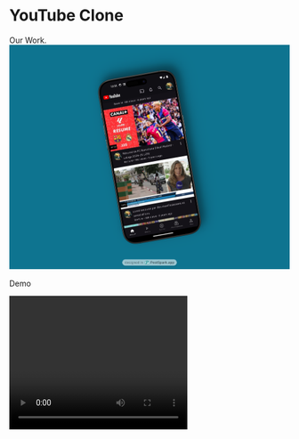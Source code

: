 # YouTube Clone

Our Work.
![Aperçu](assets/preview/preview.png)

Demo

<video width="320" height="240" controls>
  <source src="assets/preview/demo.mp4" type="video/mp4">
  Your browser does not support the video tag.
</video>


